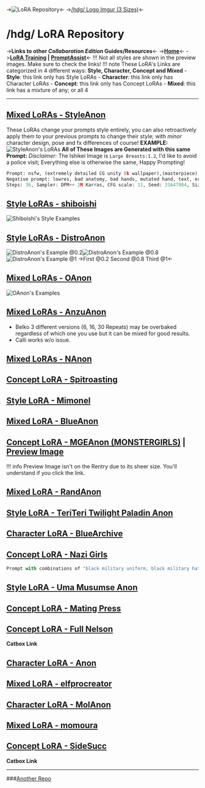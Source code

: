 ->![LoRA Repository](https://s8d2.turboimg.net/sp/820e437605bc5360c3b73cfa5df0aab7/hdg0.5x.png?52555)<-
->[/hdg/ Logo Imgur (3 Sizes)](https://imgur.com/a/L2AHko1)<-
# /hdg/ LoRA Repository
->**Links to other *Collaboration Edition* Guides/Resources**<-
->**[Home](https://rentry.org/hdg-collab-master)**<-
->**[LoRA Training](https://rentry.org/lora_train) | [PromptAssist](https://rentry.org/hdgpromptassist)**<-
!!! Not all styles are shown in the preview images. Make sure to check the links!
!!! note These LoRA's Links are categorized in 4 different ways: 
	**Style, Character, Concept and Mixed**
		- **Style**: this link only has Style LoRAs
		- **Character**: this link only has Character LoRAs
		- **Concept**: this link only has Concept LoRAs
		- **Mixed**: this link has a mixture of any; or all 4
***
## [Mixed LoRAs - StyleAnon](https://mega.nz/folder/ZwFDWa6Z#xJuLqs2QXCDrvZqx7reYfw)
These LoRAs change your prompts style entirely, you can also retroactively apply them to your previous prompts to change their style; with *minor* character design, pose and fx differences of course!
**EXAMPLE:**
![StyleAnon's LoRAs](https://s8d4.turboimg.net/sp/bc76a233fd8d9ec1ce53d9913e678eda/LoRA_Example_v3.jpg)
**All of These Images are Generated with this same Prompt:**
*Disclaimer:* The Ishikei Image is `Large Breasts:1.2`, I'd like to avoid a police visit; Everything else is otherwise the same, Happy Prompting!
``` python
Prompt: nsfw, (extremely detailed CG unity 8k wallpaper),(masterpiece), (best quality), (ultra-detailed), (best illustration),(best shadow), (an extremely delicate and beautiful), 1girl, blue eyes, ((light skin)), sharp eyes, ((long blonde hair, high ponytail, blue ribbon in hair, hair between eyes|long blonde hair, hair between eyes)), wide hips, ((fox ears)), ((medium breasts:1.2)),, nipples, areolae, \(\(royal-blue with white fur trim off shoulder kimono\)\), (inside, bedroom), sitting on the edge of a bed, head tilt, confusion, spoken question mark
Negative prompt: lowres, bad anatomy, bad hands, mutated hand, text, error, missing fingers, cropped, worst quality, low quality, normal quality, jpeg artifacts, signature, watermark, username, blurry, artist name, out of focus, (wedding ring:1.1), 2girls, 3girls, (((multiple views))), (((bad proportions))), (((multiple legs))), (((multiple arms))), (monotone). 3D. low quality lowres multiple breasts, letterboxed, bad fingers, ((gaping anus)), ((gaping pussy))
Steps: 36, Sampler: DPM++ 2M Karras, CFG scale: 11, Seed: 31647984, Size: 576x768, Model hash: cd391015, Model: Anything-V3.0-fp16, Denoising strength: 0.57, Clip skip: 2, ENSD: 31337, Hires upscale: 2, Hires upscaler: None
```
## [Style LoRAs - shiboishi](https://mega.nz/folder/Ypl01LJb#t9PKaH1fdxgFmyHcGeSSUw)
![Shiboishi's Style Examples](https://i.4cdn.org/h/1672972850063725.jpg)
## [Style LoRAs - DistroAnon](https://mega.nz/folder/CEwWDADZ#qzQPU8zj7Bf_j3sp_UeiqQ)
![DistroAnon's Example @0.2](https://media.discordapp.net/attachments/1061072079841153054/1061074698819092622/0.2_stength.png?width=355&height=473)![DistroAnon's Example @0.8](https://media.discordapp.net/attachments/1061072079841153054/1061074700094160916/0.8_strength.png?width=355&height=473) ![DistroAnon's Example @1](https://media.discordapp.net/attachments/1061072079841153054/1061074700521967696/1_strength.png?width=355&height=473) 
->First @0.2 Second @0.8 Third @1<-
## [Mixed LoRAs - OAnon](https://mega.nz/folder/33JBHQQZ#UvpkVuWwT43p8j37OsyWog)
![OAnon's Examples](https://s8d2.turboimg.net/sp/65ffc7ab37b9a850a217bef4718461b3/O-Anon2.png?94264)
## [Mixed LoRAs - AnzuAnon](https://mega.nz/folder/3jhi2ZzC#tR2-b7uou83FOkYs82ZzEg)
- Belko 3 different versions (6, 16, 30 Repeats) may be overbaked regardless of which one you use but it can be mixed for good results.
- Calli works w/o issue.
## [Mixed LoRAs - NAnon](https://mega.nz/folder/tJBjmCYD#Lvl1ykKDsFOeZp-DlnAjfg)
## [Concept LoRA - Spitroasting](https://files.catbox.moe/wjsdoq.zip)
## [Style LoRA - Mimonel](https://mega.nz/folder/AkNz0SyL#N1Bv6dx-6NABWSQk0UCDJQ)
## [Mixed LoRA - BlueAnon](https://mega.nz/folder/IPM2ERrL#a6Zti0k0G7FZmQz2AfCgrg)
## [Concept LoRA - MGEAnon (MONSTERGIRLS)](https://mega.nz/folder/sU4mQDrT#uGVE4NedFpgZDfUhDAvTWA) | [Preview Image](https://files.catbox.moe/8dqiyz.png)
!!! info Preview Image isn't on the Rentry due to its sheer size. You'll understand if you click the link.
## [Mixed LoRA - RandAnon](https://mega.nz/folder/cy5hFLgJ#I86mgZyUzBFsYzwPoWG1OA)
## [Style LoRA - TeriTeri Twilight Paladin Anon](https://mega.nz/folder/5mhhQKCK#6-GpEkZHOWPh1pzT5suPRA)
## [Character LoRA - BlueArchive](https://mega.nz/folder/SqYwQTRI#GN2SmGTBsV6S4q-L-V4VeA)
## [Concept LoRA - Nazi Girls](https://mega.nz/folder/I6pSjZrb#RNX7s-dbLcRZzEMY2JWwkw)
```  python
Prompt with combinations of "black military uniform, black military hat, [swastika armband]" to trigger the LoRA.
```
## [Style LoRA - Uma Musumse Anon](https://mega.nz/folder/ImJgSaIA#Jh8BuSMlCtDPhIhl3oJEVg)
## [Concept LoRA - Mating Press](https://mega.nz/folder/F1li0Q5R#3SXFUXVjviZpXrV_bY_-Uw)
## [Concept LoRA - Full Nelson](https://files.catbox.moe/n7362z.safetensors)
**Catbox Link**
## [Character LoRA - Anon](https://mega.nz/folder/47Yj3ZIS#klaoBwVZI_u5DbjmCjkqRQ)
## [Mixed LoRA - elfprocreator](https://mega.nz/folder/5vAAhCgA#nC9wdlcmN2Z08D2V4M9oQw)
## [Character LoRA - MolAnon](https://mega.nz/folder/tL5znTAb#W-jgHEnJqlOojzkb6Mh6ow)
## [Mixed LoRA - momoura](https://mega.nz/folder/OoYWzR6L#psN69wnC2ljJ9OQS2FDHoQ)
## [Concept LoRA - SideSucc](https://files.catbox.moe/cxftbi.safetensors)
**Catbox Link**
***
###[Another Repo](https://gitgud.io/gayshit/makesomefuckingporn#lora-list)
